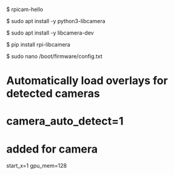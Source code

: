 

$ rpicam-hello

$ sudo apt install -y python3-libcamera

$ sudo apt install -y libcamera-dev

$ pip install rpi-libcamera

$ sudo nano /boot/firmware/config.txt
# Automatically load overlays for detected cameras
# camera_auto_detect=1
# added for camera
start_x=1
gpu_mem=128

 